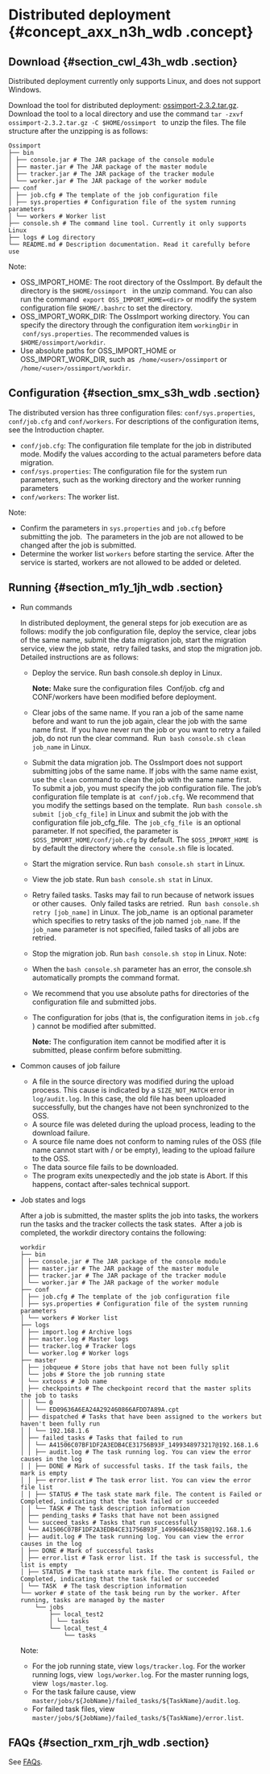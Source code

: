 # Distributed deployment {#concept_axx_n3h_wdb .concept}

## Download {#section_cwl_43h_wdb .section}

Distributed deployment currently only supports Linux, and does not support Windows.

 Download the tool for distributed deployment: [ossimport-2.3.2.tar.gz](http://gosspublic.alicdn.com/ossimport/international/distributed/ossimport-2.3.2.tar.gz). Download the tool to a local directory and use the command `tar -zxvf ossimport-2.3.2.tar.gz -C $HOME/ossimport ` to unzip the files. The file structure after the unzipping is as follows:

```
Ossimport
├── bin
│ ├── console.jar # The JAR package of the console module
│ ├── master.jar # The JAR package of the master module
│ ├── tracker.jar # The JAR package of the tracker module
│ └── worker.jar # The JAR package of the worker module
├── conf
│ ├── job.cfg # The template of the job configuration file
│ ├── sys.properties # Configuration file of the system running parameters
│ └── workers # Worker list
├── console.sh # The command line tool. Currently it only supports Linux
├── logs # Log directory
└── README.md # Description documentation. Read it carefully before use
```

Note:

-   OSS\_IMPORT\_HOME: The root directory of the OssImport. By default the directory is the `$HOME/ossimport`   in the unzip command. You can also run the command  `export OSS_IMPORT_HOME=<dir>` or modify the system configuration file `$HOME/.bashrc` to set the directory.
-   OSS\_IMPORT\_WORK\_DIR: The OssImport working directory. You can specify the directory through the configuration item `workingDir` in   `conf/sys.properties`. The recommended values is  `$HOME/ossimport/workdir`.
-   Use absolute paths for OSS\_IMPORT\_HOME or OSS\_IMPORT\_WORK\_DIR, such as  `/home/<user>/ossimport` or  `/home/<user>/ossimport/workdir`.

## Configuration {#section_smx_s3h_wdb .section}

The distributed version has three configuration files: `conf/sys.properties`, `conf/job.cfg` and `conf/workers`. For descriptions of the configuration items, see the Introduction chapter.

-   `conf/job.cfg`: The configuration file template for the job in distributed mode. Modify the values according to the actual parameters before data migration.
-   `conf/sys.properties`: The configuration file for the system run parameters, such as the working directory and the worker running parameters
-   `conf/workers`: The worker list.

Note:

-   Confirm the parameters in `sys.properties` and `job.cfg` before submitting the job.  The parameters in the job are not allowed to be changed after the job is submitted.
-   Determine the worker list `workers` before starting the service. After the service is started, workers are not allowed to be added or deleted.

## Running {#section_m1y_1jh_wdb .section}

-   Run commands

    In distributed deployment, the general steps for job execution are as follows: modify the job configuration file, deploy the service, clear jobs of the same name, submit the data migration job, start the migration service, view the job state,  retry failed tasks, and stop the migration job. Detailed instructions are as follows:

    -   Deploy the service. Run bash console.sh deploy in Linux.

        **Note:** Make sure the configuration files  Conf/job. cfg and CONF/workers have been modified before deployment.

    -   Clear jobs of the same name. If you ran a job of the same name before and want to run the job again, clear the job with the same name first.  If you have never run the job or you want to retry a failed job, do not run the clear command.  Run  `bash console.sh clean job_name` in Linux.
    -   Submit the data migration job. The OssImport does not support submitting jobs of the same name. If jobs with the same name exist, use the `clean` command to clean the job with the same name first.  To submit a job, you must specify the job configuration file. The job’s configuration file template is at  `conf/job.cfg`. We recommend that you modify the settings based on the template.  Run `bash console.sh submit [job_cfg_file]` in Linux and submit the job with the configuration file job\_cfg\_file.  The `job_cfg_file`  is an optional parameter. If not specified, the parameter is  `$OSS_IMPORT_HOME/conf/job.cfg` by default. The `$OSS_IMPORT_HOME`  is by default the directory where the  `console.sh` file is located.
    -   Start the migration service. Run `bash console.sh start` in Linux.
    -   View the job state. Run `bash console.sh stat` in Linux.
    -   Retry failed tasks. Tasks may fail to run because of network issues or other causes.  Only failed tasks are retried.  Run  `bash console.sh retry [job_name]` in Linux. The job\_name  is an optional parameter which specifies to retry tasks of the job named `job_name`. If the `job_name` parameter is not specified, failed tasks of all jobs are retried.
    -   Stop the migration job. Run `bash console.sh stop` in Linux.
    Note:

    -   When the `bash console.sh` parameter has an error, the console.sh automatically prompts the command format.
    -   We recommend that you use absolute paths for directories of the configuration file and submitted jobs.
    -   The configuration for jobs \(that is, the configuration items in `job.cfg` \) cannot be modified after submitted.

        **Note:** The configuration item cannot be modified after it is submitted, please confirm before submitting.

-   Common causes of job failure
    -   A file in the source directory was modified during the upload process. This cause is indicated by a `SIZE_NOT_MATCH` error in `log/audit.log`. In this case, the old file has been uploaded successfully, but the changes have not been synchronized to the OSS.
    -   A source file was deleted during the upload process, leading to the download failure.
    -   A source file name does not conform to naming rules of the OSS \(file name cannot start with / or be empty\), leading to the upload failure to the OSS.
    -   The data source file fails to be downloaded.
    -   The program exits unexpectedly and the job state is Abort. If this happens, contact after-sales technical support.
-   Job states and logs

    After a job is submitted, the master splits the job into tasks, the workers run the tasks and the tracker collects the task states.  After a job is completed, the workdir directory contains the following:

    ```
    workdir
    ├── bin
    │ ├── console.jar # The JAR package of the console module
    │ ├── master.jar # The JAR package of the master module
    │ ├── tracker.jar # The JAR package of the tracker module
    │ └── worker.jar # The JAR package of the worker module
    ├── conf
    │ ├── job.cfg # The template of the job configuration file
    │ ├── sys.properties # Configuration file of the system running parameters
    │ └── workers # Worker list
    ├── logs
    │ ├── import.log # Archive logs
    │ ├── master.log # Master logs
    │ ├── tracker.log # Tracker logs
    │ └── worker.log # Worker logs
    ├── master
    │ ├── jobqueue # Store jobs that have not been fully split
    │ └── jobs # Store the job running state
    │ └── xxtooss # Job name
    │ ├── checkpoints # The checkpoint record that the master splits the job to tasks
    │ │ └── 0
    │ │ └── ED09636A6EA24A292460866AFDD7A89A.cpt
    │ ├── dispatched # Tasks that have been assigned to the workers but haven't been fully run
    │ │ └── 192.168.1.6
    │ ├── failed_tasks # Tasks that failed to run
    │ │ └── A41506C07BF1DF2A3EDB4CE31756B93F_1499348973217@192.168.1.6
    │ │ ├── audit.log # The task running log. You can view the error causes in the log
    │ │ ├── DONE # Mark of successful tasks. If the task fails, the mark is empty
    │ │ ├── error.list # The task error list. You can view the error file list
    │ │ ├── STATUS # The task state mark file. The content is Failed or Completed, indicating that the task failed or succeeded
    │ │ └── TASK # The task description information
    │ ├── pending_tasks # Tasks that have not been assigned
    │ └── succeed_tasks # Tasks that run successfully
    │ └── A41506C07BF1DF2A3EDB4CE31756B93F_1499668462358@192.168.1.6
    │ ├── audit.log # The task running log. You can view the error causes in the log
    │ ├── DONE # Mark of successful tasks
    │ ├── error.list # Task error list. If the task is successful, the list is empty
    │ ├── STATUS # The task state mark file. The content is Failed or Completed, indicating that the task failed or succeeded
    │ └── TASK  # The task description information
    └── worker # state of the task being run by the worker. After running, tasks are managed by the master
        └── jobs
            ├── local_test2
            │ └── tasks
            └── local_test_4
                └── tasks
    ```

    Note:

    -   For the job running state, view `logs/tracker.log`. For the worker running logs, view  `logs/worker.log`. For the master running logs, view  `logs/master.log`. 
    -   For the task failure cause, view `master/jobs/${JobName}/failed_tasks/${TaskName}/audit.log`.
    -   For failed task files, view `master/jobs/${JobName}/failed_tasks/${TaskName}/error.list`.

## FAQs {#section_rxm_rjh_wdb .section}

See [FAQs](intl.en-US/Utilities/ossimport/FAQs.md#).

